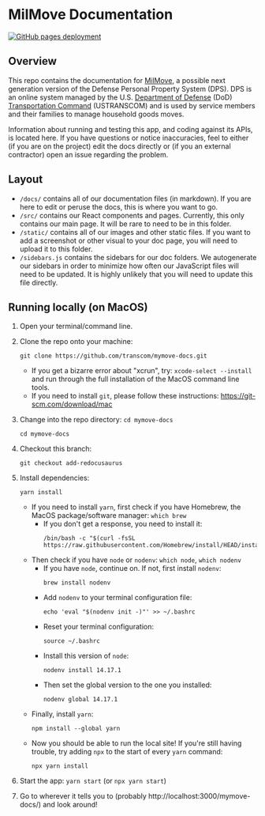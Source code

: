 # MilMove Documentation

[![GitHub pages deployment](https://github.com/transcom/mymove-docs/actions/workflows/deploy.yml/badge.svg)](https://github.com/transcom/mymove-docs/actions/workflows/deploy.yml)

## Overview

This repo contains the documentation for [MilMove](https://github.com/transcom/mymove), a possible next generation version of the Defense Personal Property System (DPS). DPS is an online system managed by the U.S. [Department of Defense](https://www.defense.gov/) (DoD) [Transportation Command](http://www.ustranscom.mil/) (USTRANSCOM) and is used by service members and their families to manage household goods moves. 

Information about running and testing this app, and coding against its APIs, is located here. If you have questions or notice inaccuracies, feel to either (if you are on the project) edit the docs directly or (if you an external contractor) open an issue regarding the problem.

## Layout

- `/docs/` contains all of our documentation files (in markdown). If you are here to edit or peruse the docs, this is where you want to go.
- `/src/` contains our React components and pages. Currently, this only contains our main page. It will be rare to need to be in this folder.
- `/static/` contains all of our images and other static files. If you want to add a screenshot or other visual to your doc page, you will need to upload it to this folder.
- `/sidebars.js` contains the sidebars for our doc folders. We autogenerate our sidebars in order to minimize how often our JavaScript files will need to be updated. It is highly unlikely that you will need to update this file directly.

## Running locally (on MacOS)

1. Open your terminal/command line. 
2. Clone the repo onto your machine: 
   ```
   git clone https://github.com/transcom/mymove-docs.git
   ```
   - If you get a bizarre error about "xcrun", try: `xcode-select --install` and run through the full installation of the MacOS command line tools.
   - If you need to install `git`, please follow these instructions: https://git-scm.com/download/mac

3. Change into the repo directory: `cd mymove-docs`
   ```
   cd mymove-docs
   ```

4. Checkout this branch:
   ```
   git checkout add-redocusaurus
   ```

5. Install dependencies:
   ```
   yarn install
   ```
   - If you need to install `yarn`, first check if you have Homebrew, the MacOS package/software manager: `which brew`
      - If you don't get a response, you need to install it: 
         ```
         /bin/bash -c "$(curl -fsSL https://raw.githubusercontent.com/Homebrew/install/HEAD/install.sh)"
         ```
   - Then check if you have `node` or `nodenv`: `which node`, `which nodenv`
      - If you have `node`, continue on. If not, first install `nodenv`: 
         ```
         brew install nodenv
         ```
      - Add `nodenv` to your terminal configuration file: 
         ```
         echo 'eval "$(nodenv init -)"' >> ~/.bashrc
         ```
      - Reset your terminal configuration: 
         ```
         source ~/.bashrc
         ```
      - Install this version of `node`: 
         ```
         nodenv install 14.17.1
         ```
      - Then set the global version to the one you installed: 
         ```
         nodenv global 14.17.1
         ```
   - Finally, install `yarn`: 
      ```
      npm install --global yarn
      ```
   - Now you should be able to run the local site! If you're still having trouble, try adding `npx` to the start of every `yarn` command: 
      ```
      npx yarn install
      ```

6. Start the app: `yarn start` (or `npx yarn start`)
7. Go to wherever it tells you to (probably http://localhost:3000/mymove-docs/) and look around!
